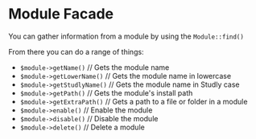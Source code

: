 # Module Facade

You can gather information from a module by using the `Module::find()`

From there you can do a range of things:
- `$module->getName()` // Gets the module name
- `$module->getLowerName()` // Gets the module name in lowercase
- `$module->getStudlyName()` // Gets the module name in Studly case
- `$module->getPath()` // Gets the module's install path
- `$module->getExtraPath()` // Gets a path to a file or folder in a module
- `$module->enable()` // Enable the module
- `$module->disable()` // Disable the module
- `$module->delete()` // Delete a module
